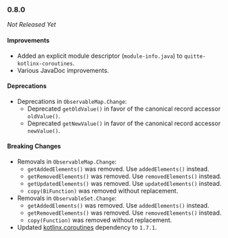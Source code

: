 ### 0.8.0

_Not Released Yet_

#### Improvements

- Added an explicit module descriptor (`module-info.java`) to
  `quitte-kotlinx-coroutines`.
- Various JavaDoc improvements.

#### Deprecations

- Deprecations in `ObservableMap.Change`:
  - Deprecated `getOldValue()` in favor of the canonical record accessor `oldValue()`.
  - Deprecated `getNewValue()` in favor of the canonical record accessor `newValue()`.

#### Breaking Changes

- Removals in `ObservableMap.Change`:
  - `getAddedElements()` was removed. Use `addedElements()` instead.
  - `getRemovedElements()` was removed. Use `removedElements()` instead.
  - `getUpdatedElements()` was removed. Use `updatedElements()` instead.
  - `copy(BiFunction)` was removed without replacement.
- Removals in `ObservableSet.Change`:
  - `getAddedElements()` was removed. Use `addedElements()` instead.
  - `getRemovedElements()` was removed. Use `removedElements()` instead.
  - `copy(Function)` was removed without replacement.
- Updated [kotlinx.coroutines](https://github.com/Kotlin/kotlinx.coroutines) dependency to `1.7.1`.